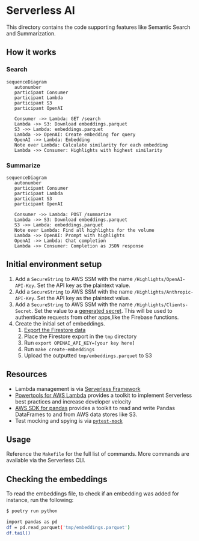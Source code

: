 # Serverless AI

This directory contains the code supporting features like Semantic Search and Summarization.

## How it works

### Search

```mermaid
sequenceDiagram
   autonumber
   participant Consumer
   participant Lambda
   participant S3
   participant OpenAI

   Consumer ->> Lambda: GET /search
   Lambda ->> S3: Download embeddings.parquet
   S3 ->> Lambda: embeddings.parquet
   Lambda ->> OpenAI: Create embedding for query
   OpenAI ->> Lambda: Embedding
   Note over Lambda: Calculate similarity for each embedding
   Lambda ->> Consumer: Highlights with highest similarity
```

### Summarize

```mermaid
sequenceDiagram
   autonumber
   participant Consumer
   participant Lambda
   participant S3
   participant OpenAI

   Consumer ->> Lambda: POST /summarize
   Lambda ->> S3: Download embeddings.parquet
   S3 ->> Lambda: embeddings.parquet
   Note over Lambda: Find all highlights for the volume
   Lambda ->> OpenAI: Prompt with highlights
   OpenAI ->> Lambda: Chat completion
   Lambda ->> Consumer: Completion as JSON response
```

## Initial environment setup

1. Add a `SecureString` to AWS SSM with the name `/Highlights/OpenAI-API-Key`. Set the API key as the plaintext value.
1. Add a `SecureString` to AWS SSM with the name `/Highlights/Anthropic-API-Key`. Set the API key as the plaintext value.
1. Add a `SecureString` to AWS SSM with the name `/Highlights/Clients-Secret`. Set the value to a [generated secret](https://generate-secret.now.sh/32). This will be used to authenticate requests from other apps,like the Firebase functions.
1. Create the initial set of embeddings.
   1. [Export the Firestore data](../../firebase/exporter/instructions.md)
   1. Place the Firestore export in the `tmp` directory
   1. Run `export OPENAI_API_KEY=[your key here]`
   1. Run `make create-embeddings`
   1. Upload the outputted `tmp/embeddings.parquet` to S3

## Resources

- Lambda management is via [Serverless Framework](https://www.serverless.com/framework/docs)
- [Powertools for AWS Lambda](https://docs.powertools.aws.dev/lambda/python/latest/) provides a toolkit to implement Serverless best practices and increase developer velocity
- [AWS SDK for pandas](https://aws-sdk-pandas.readthedocs.io/en/stable/index.html) provides a toolkit to read and write Pandas DataFrames to and from AWS data stores like S3.
- Test mocking and spying is via [`pytest-mock`](https://pytest-mock.readthedocs.io/en/latest/usage.html)

## Usage

Reference the `Makefile` for the full list of commands. More commands are available via the Serverless CLI.

## Checking the embeddings

To read the embeddings file, to check if an embedding was added for instance, run the following:

```sh
$ poetry run python

import pandas as pd
df = pd.read_parquet('tmp/embeddings.parquet')
df.tail()
```
